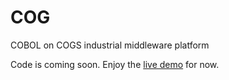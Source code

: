 # COG
COBOL on COGS industrial middleware platform

Code is coming soon. Enjoy the [live demo](http://www.coboloncogs.org/INDEX.HTM) for now.
